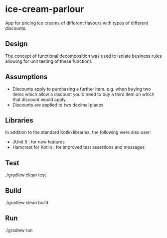 # ice-cream-parlour
App for pricing ice creams of different flavours with types of different discounts. 

## Design
The concept of functional decomposition was used to isolate business rules allowing for unit testing of these functions

## Assumptions

 - Discounts apply to purchasing a further item. e.g. when buying two items which allow a discount you'd need to buy a third item on which that discount would apply
 - Discounts are applied to two decimal places


## Libraries
In addition to the standard Kotlin libraries, the following were also user:

 - JUnit 5 : for new features 
 - Hamcrest for Kotlin : for improved test assertions and messages

## Test
./gradlew clean test

## Build
./gradlew clean build

## Run
./gradlew run


